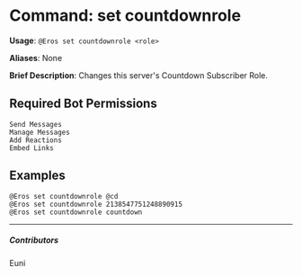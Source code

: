 # Command: set countdownrole


**Usage**: `@Eros set countdownrole <role>`

**Aliases**: None

**Brief Description**: Changes this server's Countdown Subscriber Role.



## Required Bot Permissions

```
Send Messages
Manage Messages
Add Reactions
Embed Links
```

## Examples

```
@Eros set countdownrole @cd
@Eros set countdownrole 2138547751248890915
@Eros set countdownrole countdown
```


---

##### Contributors


Euni
